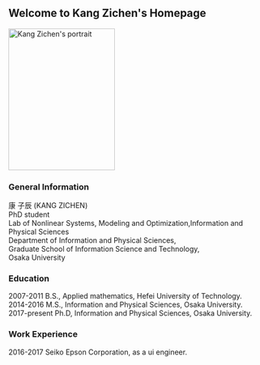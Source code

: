 ## Welcome to Kang Zichen's Homepage
<img src="https://user-images.githubusercontent.com/14539282/57233456-a12d1f80-7059-11e9-80ff-1cf9eac0a215.JPG" alt="Kang Zichen's portrait"  width="210" height="280" />

### General Information

康 子辰 (KANG ZICHEN)<br />
PhD student<br />
Lab of Nonlinear Systems, Modeling and Optimization,Information and Physical Sciences<br />
Department of Information and Physical Sciences,<br />
Graduate School of Information Science and Technology,<br />
Osaka University

### Education
2007-2011 B.S., Applied mathematics, Hefei University of Technology.<br />
2014-2016 M.S., Information and Physical Sciences, Osaka University.<br />
2017-present Ph.D, Information and Physical Sciences, Osaka University.<br />

### Work Experience
2016-2017 Seiko Epson Corporation, as a ui engineer.<br />
